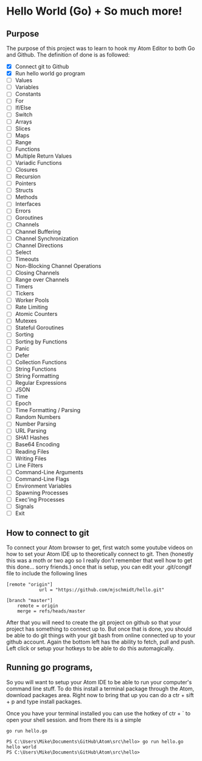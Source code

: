 # Hello World (Go) + So much more!

## Purpose
The purpose of this project was to learn to hook my Atom Editor to both Go and Github. The definition of done is as followed:
- [x] Connect git to Github
- [x] Run hello world go program
- [ ] Values
- [ ] Variables
- [ ] Constants
- [ ] For
- [ ] If/Else
- [ ] Switch
- [ ] Arrays
- [ ] Slices
- [ ] Maps
- [ ] Range
- [ ] Functions
- [ ] Multiple Return Values
- [ ] Variadic Functions
- [ ] Closures
- [ ] Recursion
- [ ] Pointers
- [ ] Structs
- [ ] Methods
- [ ] Interfaces
- [ ] Errors
- [ ] Goroutines
- [ ] Channels
- [ ] Channel Buffering
- [ ] Channel Synchronization
- [ ] Channel Directions
- [ ] Select
- [ ] Timeouts
- [ ] Non-Blocking Channel Operations
- [ ] Closing Channels
- [ ] Range over Channels
- [ ] Timers
- [ ] Tickers
- [ ] Worker Pools
- [ ] Rate Limiting
- [ ] Atomic Counters
- [ ] Mutexes
- [ ] Stateful Goroutines
- [ ] Sorting
- [ ] Sorting by Functions
- [ ] Panic
- [ ] Defer
- [ ] Collection Functions
- [ ] String Functions
- [ ] String Formatting
- [ ] Regular Expressions
- [ ] JSON
- [ ] Time
- [ ] Epoch
- [ ] Time Formatting / Parsing
- [ ] Random Numbers
- [ ] Number Parsing
- [ ] URL Parsing
- [ ] SHA1 Hashes
- [ ] Base64 Encoding
- [ ] Reading Files
- [ ] Writing Files
- [ ] Line Filters
- [ ] Command-Line Arguments
- [ ] Command-Line Flags
- [ ] Environment Variables
- [ ] Spawning Processes
- [ ] Exec'ing Processes
- [ ] Signals
- [ ] Exit

## How to connect to git
To connect your Atom browser to get, first watch some youtube videos on how to set your Atom IDE up to theoretically connect to git. Then (honestly this was a moth or two ago so I really don't remember that well how to get this done... sorry friends.) once that is setup, you can edit your .git/congif file to include the following lines

```
[remote "origin"]
			url = "https://github.com/mjschmidt/hello.git"

[branch "master"]
	remote = origin
	merge = refs/heads/master
```

After that you will need to create the git project on github so that your project has something to connect up to. But once that is done, you should be able to do git things with your git bash from online connected up to your github account. Again the bottom left has the ability to fetch, pull and push. Left click or setup your hotkeys to be able to do this automagically.

## Running go programs,
So you will want to setup your Atom IDE to be able to run your computer's command line stuff. To do this install a terminal package through the Atom, download packages area. Right now to bring that up you can do a ctr + sift + p and type install packages.


Once you have your terminal installed you can use the hotkey of ctr +  ` to open your shell session. and from there its is a simple

```
go run hello.go
```

```
PS C:\Users\Mike\Documents\GitHub\Atom\src\hello> go run hello.go
hello world
PS C:\Users\Mike\Documents\GitHub\Atom\src\hello>
```
